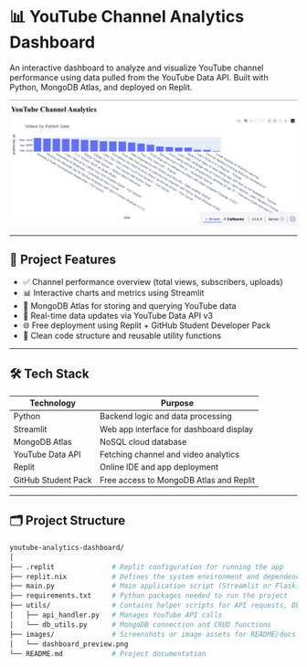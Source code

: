 # 📊 YouTube Channel Analytics Dashboard

An interactive dashboard to analyze and visualize YouTube channel performance using data pulled from the YouTube Data API. Built with Python, MongoDB Atlas, and deployed on Replit.

![Dashboard Screenshot](dashboard.png)

---

## 🚀 Project Features

- ✅ Channel performance overview (total views, subscribers, uploads)
- 📊 Interactive charts and metrics using Streamlit
- 🧠 MongoDB Atlas for storing and querying YouTube data
- 🔄 Real-time data updates via YouTube Data API v3
- 🌐 Free deployment using Replit + GitHub Student Developer Pack
- 📁 Clean code structure and reusable utility functions

---

## 🛠️ Tech Stack

| Technology       | Purpose                                 |
|------------------|------------------------------------------|
| Python           | Backend logic and data processing        |
| Streamlit        | Web app interface for dashboard display  |
| MongoDB Atlas    | NoSQL cloud database                     |
| YouTube Data API | Fetching channel and video analytics     |
| Replit           | Online IDE and app deployment            |
| GitHub Student Pack | Free access to MongoDB Atlas and Replit |

---

## 

## 🗂️ Project Structure

```bash
youtube-analytics-dashboard/
│
├── .replit              # Replit configuration for running the app
├── replit.nix           # Defines the system environment and dependencies on Replit
├── main.py              # Main application script (Streamlit or Flask)
├── requirements.txt     # Python packages needed to run the project
├── utils/               # Contains helper scripts for API requests, DB connection, etc.
│   ├── api_handler.py   # Manages YouTube API calls
│   └── db_utils.py      # MongoDB connection and CRUD functions
├── images/              # Screenshots or image assets for README/docs
│   └── dashboard_preview.png
└── README.md            # Project documentation
```
